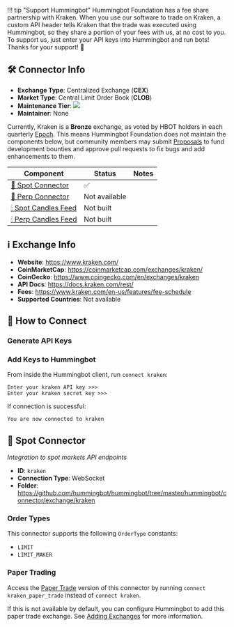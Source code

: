 !!! tip "Support Hummingbot"
    Hummingbot Foundation has a fee share partnership with Kraken. When you use our software to trade on Kraken, a custom API header tells Kraken that the trade was executed using Hummingbot, so they share a portion of your fees with us, at no cost to you. To support us, just enter your API keys into Hummingbot and run bots! Thanks for your support! 🙏

## 🛠 Connector Info

- **Exchange Type**: Centralized Exchange (**CEX**)
- **Market Type**: Central Limit Order Book (**CLOB**)
- **Maintenance Tier**: ![](https://img.shields.io/static/v1?label=Hummingbot&message=BRONZE&color=green)
- **Maintainer**: None

Currently, Kraken is a **Bronze** exchange, as voted by HBOT holders in each quarterly [Epoch](/governance/epochs). This means Hummingbot Foundation does not maintain the components below, but community members may submit [Proposals](/governance/proposals) to fund development bounties and approve pull requests to fix bugs and add enhancements to them.

| Component | Status | Notes | 
| --------- | ------ | ----- |
| [🔀 Spot Connector](#spot-connector) | ✅ |
| [🔀 Perp Connector](#perp-connector) | Not available |
| [🕯 Spot Candles Feed](#spot-candles-feed) | Not built  | 
| [🕯 Perp Candles Feed](#perp-candles-feed) | Not built  | 

## ℹ️ Exchange Info

- **Website**: <https://www.kraken.com/>
- **CoinMarketCap**: <https://coinmarketcap.com/exchanges/kraken/>
- **CoinGecko**: <https://www.coingecko.com/en/exchanges/kraken>
- **API Docs**: <https://docs.kraken.com/rest/>
- **Fees**: <https://www.kraken.com/en-us/features/fee-schedule>
- **Supported Countries**: Not available

## 🔑 How to Connect

### Generate API Keys

### Add Keys to Hummingbot

From inside the Hummingbot client, run `connect kraken`:

```
Enter your kraken API key >>>
Enter your kraken secret key >>>
```

If connection is successful:

```
You are now connected to kraken
```


## 🔀 Spot Connector
*Integration to spot markets API endpoints*

- **ID**: `kraken`
- **Connection Type**: WebSocket
- **Folder**: https://github.com/hummingbot/hummingbot/tree/master/hummingbot/connector/exchange/kraken

### Order Types

This connector supports the following `OrderType` constants:

- `LIMIT`
- `LIMIT_MAKER`


### Paper Trading

Access the [Paper Trade](/global-configs/paper-trade/) version of this connector by running `connect kraken_paper_trade` instead of `connect kraken`.

If this is not available by default, you can configure Hummingbot to add this paper trade exchange. See [Adding Exchanges](/global-configs/paper-trade/#adding-exchanges) for more information.


